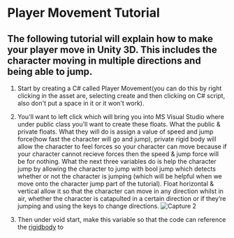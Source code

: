 # Player Movement Tutorial
## The following tutorial will explain how to make your player move in Unity 3D. This includes the character moving in multiple directions and being able to jump.
1) Start by creating a C# called Player Movement(you can do this by right clicking in the asset are, selecting create and then clicking on C# script, also don't put a space in it or it won't work).

2) You'll want to left click which will bring you into MS Visual Studio where under public class you'll want to create these floats. What the public & private floats. What they will do is assign a value of speed and jump force(how fast the character will go and jump), private rigid body will allow the character to feel forces so your character can move because if your character cannot recieve forces then the speed & jump force will be for nothing. What the next three variables do is help the character jump by allowing the character to jump with bool jump which detects whether or not the character is jumping (which will be helpful when we move onto the character jump part of the tutorial). Float horizontal & vertical allow it so that the character can move in any direction whilst in air, whether the character is catapulted in a certain direction or if they’re jumping and using the keys to change directions. ![Capture 2](https://github.com/user-attachments/assets/2b4fc5af-47dc-4d23-99f3-a64a98822846)

3) Then under void start, make this variable so that the code can reference the [rigidbody](www.youtube.com) to 
